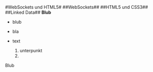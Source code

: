 #WebSockets und HTML5#
##WebSockets##
##HTML5 und CSS3##
##Linked Data##
__Blub__
* blub 
* bla

* text
  1. unterpunkt
  2. 
  

Blub
